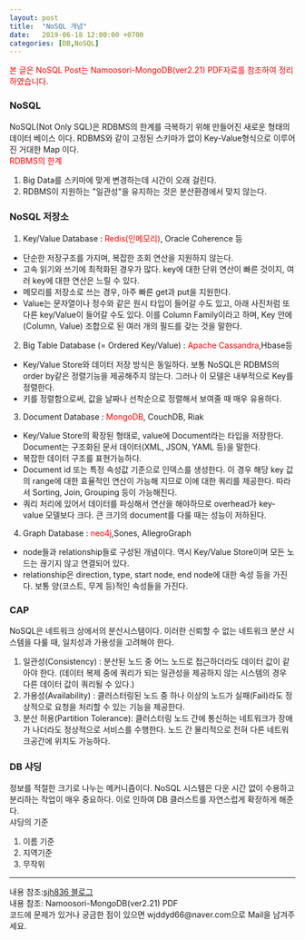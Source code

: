 ```yaml
---
layout: post
title:  "NoSQL 개념"
date:   2019-06-18 12:00:00 +0700
categories: [DB,NoSQL]
---
```


<span style ="color: red">본 글은 NoSQL Post는 Namoosori-MongoDB(ver2.21) PDF자료를 참조하여 정리하였습니다.</span>  
###  NoSQL
NoSQL(Not Only SQL)은 RDBMS의 한계를 극복하기 위해 만들어진 새로운 형태의 데이터 베이스 이다. RDBMS와 같이 고정된 스키마가 없이 Key-Value형식으로 이루어진 거대한 Map 이다.  
<span style ="color: red">RDBMS의 한계</span><br>
1. Big Data를 스키마에 맞게 변경하는데 시간이 오래 걸린다.
2. RDBMS이 지원하는 "일관성"을 유지하는 것은 분산환경에서 맞지 않는다.

###  NoSQL 저장소
1. Key/Value Database : <span style ="color: red">Redis(인메모리)</span>, Oracle Coherence 등
 - 단순한 저장구조를 가지며, 복잡한 조회 연산을 지원하지 않는다.
 - 고속 읽기와 쓰기에 최적화된 경우가 많다. key에 대한 단위 연산이 빠른 것이지, 여러 key에 대한 연산은 느릴 수 있다.
 - 메모리를 저장소로 쓰는 경우, 아주 빠른 get과 put을 지원한다.
 - Value는 문자열이나 정수와 같은 원시 타입이 들어갈 수도 있고, 아래 사진처럼 또 다른 key/Value이 들어갈 수도 있다. 이를 Column Family이라고 하며, Key 안에 (Column, Value) 조합으로 된 여러 개의 필드를 갖는 것을 말한다.

2. Big Table Database (= Ordered Key/Value) : <span style ="color: red">Apache Cassandra</span>,Hbase등
 - Key/Value Store와 데이터 저장 방식은 동일하다. 보통 NoSQL은 RDBMS의 order by같은 정렬기능을 제공해주지 않는다. 그러나 이 모델은 내부적으로 Key를 정렬한다.
 - 키를 정렬함으로써, 값을 날짜나 선착순으로 정렬해서 보여줄 때 매우 유용하다.

3. Document Database : <span style ="color: red">MongoDB</span>, CouchDB, Riak
 - Key/Value Store의 확장된 형태로, value에 Document라는 타입을 저장한다. Document는 구조화된 문서 데이터(XML, JSON, YAML 등)을 말한다.
 - 복잡한 데이터 구조를 표현가능하다.
 - Document id 또는 특정 속성값 기준으로 인덱스를 생성한다. 이 경우 해당 key 값의 range에 대한 효율적인 연산이 가능해 지므로 이에 대한 쿼리를 제공한다. 따라서 Sorting, Join, Grouping 등이 가능해진다.
 - 쿼리 처리에 있어서 데이터를 파싱해서 연산을 해야하므로 overhead가 key-value 모델보다 크다. 큰 크기의 document를 다룰 때는 성능이 저하된다.

4. Graph Database : <span style ="color: red">neo4j</span>,Sones, AllegroGraph
 - node들과 relationship들로 구성된 개념이다. 역시 Key/Value Store이며 모든 노드는 끊기지 않고 연결되어 있다.
 - relationship은 direction, type, start node, end node에 대한 속성 등을 가진다. 보통 양(코스트, 무게 등)적인 속성들을 가진다.

###  CAP
NoSQL은 네트워크 상에서의 분산시스템이다. 이러한 신뢰할 수 없는 네트워크 분산 시스템을 다룰 때, 일치성과 가용성을 고려해야 한다.  
1. 일관성(Consistency) : 분산된 노드 중 어느 노드로 접근하더라도 데이터 값이 같아야 한다. (데이터 복제 중에 쿼리가 되는 일관성을 제공하지 않는 시스템의 경우 다른 데이터 값이 쿼리될 수 있다.)
2. 가용성(Availability) : 클러스터링된 노드 중 하나 이상의 노드가 실패(Fail)라도 정상적으로 요청을 처리할 수 있는 기능을 제공한다.
3. 분산 허용(Partition Tolerance): 클러스터링 노드 간에 통신하는 네트워크가 장애가 나더라도 정상적으로 서비스를 수행한다. 노드 간 물리적으로 전혀 다른 네트워크공간에 위치도 가능하다.

###  DB 샤딩
정보를 적절한 크기로 나누는 메커니즘이다.  NoSQL 시스템은 다운 시간 없이 수용하고 분리하는 작업이 매우 중요하다.  이로 인하여 DB 클러스트를 자연스럽게 확장하게 해준다.  
샤딩의 기준
1. 이름 기준
2. 지역기준
3. 무작위

<hr>
내용 참조:<a href="https://sjh836.tistory.com/97">sjh836 블로그</a><br>
내용 참조: Namoosori-MongoDB(ver2.21) PDF<br>
코드에 문제가 있거나 궁금한 점이 있으면 wjddyd66@naver.com으로  Mail을 남겨주세요.